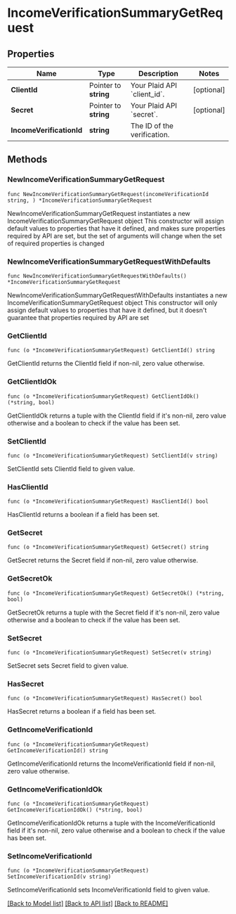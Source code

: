 # IncomeVerificationSummaryGetRequest

## Properties

Name | Type | Description | Notes
------------ | ------------- | ------------- | -------------
**ClientId** | Pointer to **string** | Your Plaid API &#x60;client_id&#x60;. | [optional] 
**Secret** | Pointer to **string** | Your Plaid API &#x60;secret&#x60;. | [optional] 
**IncomeVerificationId** | **string** | The ID of the verification. | 

## Methods

### NewIncomeVerificationSummaryGetRequest

`func NewIncomeVerificationSummaryGetRequest(incomeVerificationId string, ) *IncomeVerificationSummaryGetRequest`

NewIncomeVerificationSummaryGetRequest instantiates a new IncomeVerificationSummaryGetRequest object
This constructor will assign default values to properties that have it defined,
and makes sure properties required by API are set, but the set of arguments
will change when the set of required properties is changed

### NewIncomeVerificationSummaryGetRequestWithDefaults

`func NewIncomeVerificationSummaryGetRequestWithDefaults() *IncomeVerificationSummaryGetRequest`

NewIncomeVerificationSummaryGetRequestWithDefaults instantiates a new IncomeVerificationSummaryGetRequest object
This constructor will only assign default values to properties that have it defined,
but it doesn't guarantee that properties required by API are set

### GetClientId

`func (o *IncomeVerificationSummaryGetRequest) GetClientId() string`

GetClientId returns the ClientId field if non-nil, zero value otherwise.

### GetClientIdOk

`func (o *IncomeVerificationSummaryGetRequest) GetClientIdOk() (*string, bool)`

GetClientIdOk returns a tuple with the ClientId field if it's non-nil, zero value otherwise
and a boolean to check if the value has been set.

### SetClientId

`func (o *IncomeVerificationSummaryGetRequest) SetClientId(v string)`

SetClientId sets ClientId field to given value.

### HasClientId

`func (o *IncomeVerificationSummaryGetRequest) HasClientId() bool`

HasClientId returns a boolean if a field has been set.

### GetSecret

`func (o *IncomeVerificationSummaryGetRequest) GetSecret() string`

GetSecret returns the Secret field if non-nil, zero value otherwise.

### GetSecretOk

`func (o *IncomeVerificationSummaryGetRequest) GetSecretOk() (*string, bool)`

GetSecretOk returns a tuple with the Secret field if it's non-nil, zero value otherwise
and a boolean to check if the value has been set.

### SetSecret

`func (o *IncomeVerificationSummaryGetRequest) SetSecret(v string)`

SetSecret sets Secret field to given value.

### HasSecret

`func (o *IncomeVerificationSummaryGetRequest) HasSecret() bool`

HasSecret returns a boolean if a field has been set.

### GetIncomeVerificationId

`func (o *IncomeVerificationSummaryGetRequest) GetIncomeVerificationId() string`

GetIncomeVerificationId returns the IncomeVerificationId field if non-nil, zero value otherwise.

### GetIncomeVerificationIdOk

`func (o *IncomeVerificationSummaryGetRequest) GetIncomeVerificationIdOk() (*string, bool)`

GetIncomeVerificationIdOk returns a tuple with the IncomeVerificationId field if it's non-nil, zero value otherwise
and a boolean to check if the value has been set.

### SetIncomeVerificationId

`func (o *IncomeVerificationSummaryGetRequest) SetIncomeVerificationId(v string)`

SetIncomeVerificationId sets IncomeVerificationId field to given value.



[[Back to Model list]](../README.md#documentation-for-models) [[Back to API list]](../README.md#documentation-for-api-endpoints) [[Back to README]](../README.md)


